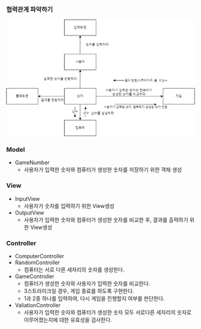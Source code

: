 ### 협력관계 파악하기

<img src="./collaborative-relationship.png" >

### Model

- GameNumber
    - 사용자가 입력한 숫자와 컴퓨터가 생성한 숫자를 저장하기 위한 객체 생성

### View

- InputView
    - 사용자가 숫자를 입력하기 위한 View생성
- OutputView
    - 사용자가 입력한 숫자와 컴퓨터가 생성한 숫자를 비교한 후, 결과를 출력하기 위한 View생성

### Controller

- ComputerController
- RandomController
    - 컴퓨터는 서로 다른 세자리의 숫자를 생성한다.
- GameController
    - 컴퓨터가 생성한 숫자와 사용자가 입력한 숫자를 비교한다.
    - 3스트라이크일 경우, 게임 종료를 하도록 구현한다.
    - 1과 2중 하나를 입력하여, 다시 게임을 진행할지 여부를 판단한다.
- ValiationController
    - 사용자가 입력한 숫자와 컴퓨터가 생성한 숫자 모두 서로다른 세자리의 숫자로 이루어졌는지에 대한 유효성을 검사한다.